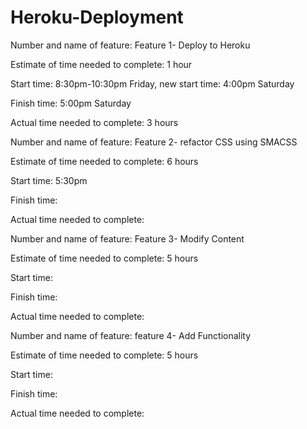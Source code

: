 # Heroku-Deployment

Number and name of feature: Feature 1- Deploy to Heroku

Estimate of time needed to complete: 1 hour

Start time: 8:30pm-10:30pm Friday, new start time: 4:00pm Saturday

Finish time: 5:00pm Saturday

Actual time needed to complete: 3 hours

Number and name of feature: Feature 2- refactor CSS using SMACSS

Estimate of time needed to complete: 6 hours

Start time: 5:30pm 

Finish time: 

Actual time needed to complete: 

Number and name of feature: Feature 3- Modify Content

Estimate of time needed to complete: 5 hours

Start time: 

Finish time: 

Actual time needed to complete: 

Number and name of feature: feature 4- Add Functionality 

Estimate of time needed to complete: 5 hours

Start time:

Finish time: 

Actual time needed to complete: 
